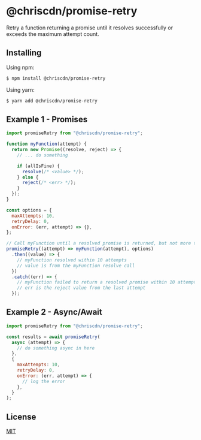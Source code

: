 # @chriscdn/promise-retry

Retry a function returning a promise until it resolves successfully or exceeds the maximum attempt count.

## Installing

Using npm:

```bash
$ npm install @chriscdn/promise-retry
```

Using yarn:

```bash
$ yarn add @chriscdn/promise-retry
```

## Example 1 - Promises

```js
import promiseRetry from "@chriscdn/promise-retry";

function myFunction(attempt) {
  return new Promise((resolve, reject) => {
    // ... do something

    if (allIsFine) {
      resolve(/* <value> */);
    } else {
      reject(/* <err> */);
    }
  });
}

const options = {
  maxAttempts: 10,
  retryDelay: 0,
  onError: (err, attempt) => {},
};

// Call myFunction until a resolved promise is returned, but not more than 10 times (default is 10)
promiseRetry((attempt) => myFunction(attempt), options)
  .then((value) => {
    // myFunction resolved within 10 attempts
    // value is from the myFunction resolve call
  })
  .catch((err) => {
    // myFunction failed to return a resolved promise within 10 attempts
    // err is the reject value from the last attempt
  });
```

## Example 2 - Async/Await

```js
import promiseRetry from "@chriscdn/promise-retry";

const results = await promiseRetry(
  async (attempt) => {
    // do something async in here
  },
  {
    maxAttempts: 10,
    retryDelay: 0,
    onError: (err, attempt) => {
      // log the error
    },
  }
);
```

## License

[MIT](LICENSE)

